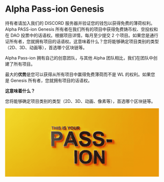 # Alpha Pass-ion Genesis

持有者请加入我们的 DISCORD 服务器并验证您的钱包以获得免费的薄荷权利。Alpha PASS-ion Genesis 所有者在我们所有的项目中获得免费铸币权、空投权和在 DAO 投票中的话语权。根据项目详情，每月至少提交 2 个项目。如果您是通行证所有者，您就拥有项目的话语权。这意味着什么？您将能够确定项目类别的类型（2D、3D、动画等），首选哪个区块链等。

Alpha Pass-ion 拥有自己的创意团队，与其他 Alpha 团队相比，我们在团队中创建了所有项目。

最大的**优势**是您可以获得从所有项目中赢得免费薄荷而不是 WL 的权利。如果您是 Genesis 所有者，您就拥有项目的话语权。

**这意味着什么？**

您将能够确定项目类别的类型（2D、3D、动画、像素等），首选哪个区块链等。

![微信截图_20220824122742](微信截图_20220824122742.png)
